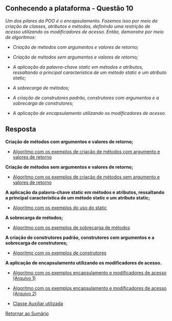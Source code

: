 <h2>Conhecendo a plataforma - Questão 10</h2>

*Um dos pilares da POO é o encapsulamento. Fazemos isso por meio da criação de classes, atributos e métodos, definindo uma restrição de acesso utilizando os modificadores de acesso. Então, demonstre por meio de algoritmos:*

 - *Criação de métodos com argumentos e valores de retorno;*

 - *Criação de métodos sem argumentos e valores de retorno;*

 - *A aplicação da palavra-chave static em métodos e atributos, ressaltando a principal característica de um método static e um atributo static;*

 - *A sobrecarga de métodos;*

 - *A criação de construtores padrão, construtores com argumentos e a sobrecarga de construtores;*

 - *A aplicação de encapsulamento utilizando os modificadores de acesso.*

<h2>Resposta</h2>

 **Criação de métodos com argumentos e valores de retorno;**
 
 - [Algoritmo com os exemplos de criação de métodos com argumento e valores de retorno](MethodWithArgumentsAndReturnValueExample.java)

 **Criação de métodos sem argumentos e valores de retorno;**
 
 - [Algoritmo com os exemplos de criação de métodos sem argumento e valores de retorno](MethodWithoutArgumentsAndReturnValueExample.java)

 **A aplicação da palavra-chave static em métodos e atributos, ressaltando a principal característica de um método static e um atributo static;**
 
 - [Algoritmo com os exemplos do uso do static](StaticExamples.java)

 **A sobrecarga de métodos;**

- [Algoritmo com os exemplos de sobrecarga de métodos](OverloadExamples.java)

 **A criação de construtores padrão, construtores com argumentos e a sobrecarga de construtores;**

- [Algoritmo com os exemplos de construtores](ConstructorExamples.java)
 
 **A aplicação de encapsulamento utilizando os modificadores de acesso.**
 
 - [Algoritmo com os exemplos encapsulamento e modificadores de acesso (Arquivo 1)](modifiier_examples/ModifierExamples.java)
 
 - [Algoritmo com os exemplos encapsulamento e modificadores de acesso (Arquivo 2)](modifiier_examples/service/ModifierExamples.java)
 
 - [Classe Auxiliar utilizada](modifiier_examples/service/Person.java) 

[Retornar ao Sumário](../../../../../../../README.md)